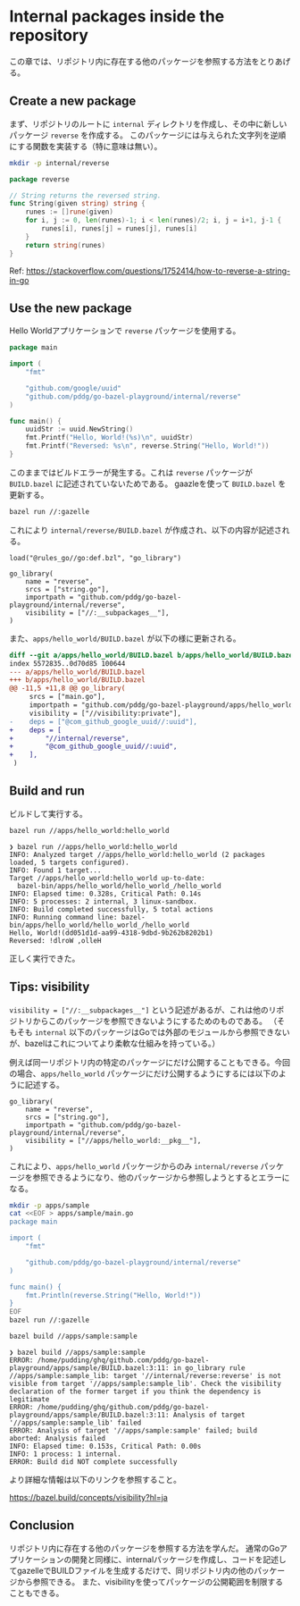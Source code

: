 # Internal packages inside the repository

この章では、リポジトリ内に存在する他のパッケージを参照する方法をとりあげる。

## Create a new package

まず、リポジトリのルートに `internal` ディレクトリを作成し、その中に新しいパッケージ `reverse` を作成する。
このパッケージには与えられた文字列を逆順にする関数を実装する（特に意味は無い）。

```bash
mkdir -p internal/reverse
```

```go:internal/reverse/string.go
package reverse

// String returns the reversed string.
func String(given string) string {
    runes := []rune(given)
    for i, j := 0, len(runes)-1; i < len(runes)/2; i, j = i+1, j-1 {
        runes[i], runes[j] = runes[j], runes[i]
    }
    return string(runes)
}
```

Ref: https://stackoverflow.com/questions/1752414/how-to-reverse-a-string-in-go

## Use the new package

Hello Worldアプリケーションで `reverse` パッケージを使用する。

```go:apps/hello_world/main.go
package main

import (
    "fmt"

    "github.com/google/uuid"
    "github.com/pddg/go-bazel-playground/internal/reverse"
)

func main() {
    uuidStr := uuid.NewString()
    fmt.Printf("Hello, World!(%s)\n", uuidStr)
    fmt.Printf("Reversed: %s\n", reverse.String("Hello, World!"))
}
```

このままではビルドエラーが発生する。これは `reverse` パッケージが `BUILD.bazel` に記述されていないためである。
gaazleを使って `BUILD.bazel` を更新する。

```bash
bazel run //:gazelle
```

これにより `internal/reverse/BUILD.bazel` が作成され、以下の内容が記述される。

```python:internal/reverse/BUILD.bazel
load("@rules_go//go:def.bzl", "go_library")

go_library(
    name = "reverse",
    srcs = ["string.go"],
    importpath = "github.com/pddg/go-bazel-playground/internal/reverse",
    visibility = ["//:__subpackages__"],
)
```

また、`apps/hello_world/BUILD.bazel` が以下の様に更新される。

```diff
diff --git a/apps/hello_world/BUILD.bazel b/apps/hello_world/BUILD.bazel
index 5572835..0d70d85 100644
--- a/apps/hello_world/BUILD.bazel
+++ b/apps/hello_world/BUILD.bazel
@@ -11,5 +11,8 @@ go_library(
     srcs = ["main.go"],
     importpath = "github.com/pddg/go-bazel-playground/apps/hello_world",
     visibility = ["//visibility:private"],
-    deps = ["@com_github_google_uuid//:uuid"],
+    deps = [
+        "//internal/reverse",
+        "@com_github_google_uuid//:uuid",
+    ],
 )
```

## Build and run

ビルドして実行する。

```bash
bazel run //apps/hello_world:hello_world
```

```
❯ bazel run //apps/hello_world:hello_world
INFO: Analyzed target //apps/hello_world:hello_world (2 packages loaded, 5 targets configured).
INFO: Found 1 target...
Target //apps/hello_world:hello_world up-to-date:
  bazel-bin/apps/hello_world/hello_world_/hello_world
INFO: Elapsed time: 0.328s, Critical Path: 0.14s
INFO: 5 processes: 2 internal, 3 linux-sandbox.
INFO: Build completed successfully, 5 total actions
INFO: Running command line: bazel-bin/apps/hello_world/hello_world_/hello_world
Hello, World!(dd051d1d-aa99-4318-9dbd-9b262b8202b1)
Reversed: !dlroW ,olleH
```

正しく実行できた。

## Tips: visibility

`visibility = ["//:__subpackages__"]` という記述があるが、これは他のリポジトリからこのパッケージを参照できないようにするためのものである。
（そもそも `internal` 以下のパッケージはGoでは外部のモジュールから参照できないが、bazelはこれについてより柔軟な仕組みを持っている。）

例えば同一リポジトリ内の特定のパッケージにだけ公開することもできる。今回の場合、`apps/hello_world` パッケージにだけ公開するようにするには以下のように記述する。

```python:internal/reverse/BUILD.bazel
go_library(
    name = "reverse",
    srcs = ["string.go"],
    importpath = "github.com/pddg/go-bazel-playground/internal/reverse",
    visibility = ["//apps/hello_world:__pkg__"],
)
```

これにより、`apps/hello_world` パッケージからのみ `internal/reverse` パッケージを参照できるようになり、他のパッケージから参照しようとするとエラーになる。

```bash
mkdir -p apps/sample
cat <<EOF > apps/sample/main.go
package main

import (
    "fmt"

    "github.com/pddg/go-bazel-playground/internal/reverse"
)

func main() {
    fmt.Println(reverse.String("Hello, World!"))
}
EOF
bazel run //:gazelle
```

```bash
bazel build //apps/sample:sample
```

```
❯ bazel build //apps/sample:sample
ERROR: /home/pudding/ghq/github.com/pddg/go-bazel-playground/apps/sample/BUILD.bazel:3:11: in go_library rule //apps/sample:sample_lib: target '//internal/reverse:reverse' is not visible from target '//apps/sample:sample_lib'. Check the visibility declaration of the former target if you think the dependency is legitimate
ERROR: /home/pudding/ghq/github.com/pddg/go-bazel-playground/apps/sample/BUILD.bazel:3:11: Analysis of target '//apps/sample:sample_lib' failed
ERROR: Analysis of target '//apps/sample:sample' failed; build aborted: Analysis failed
INFO: Elapsed time: 0.153s, Critical Path: 0.00s
INFO: 1 process: 1 internal.
ERROR: Build did NOT complete successfully
```

より詳細な情報は以下のリンクを参照すること。

https://bazel.build/concepts/visibility?hl=ja

## Conclusion

リポジトリ内に存在する他のパッケージを参照する方法を学んだ。
通常のGoアプリケーションの開発と同様に、internalパッケージを作成し、コードを記述してgazelleでBUILDファイルを生成するだけで、同リポジトリ内の他のパッケージから参照できる。
また、visibilityを使ってパッケージの公開範囲を制限することもできる。
